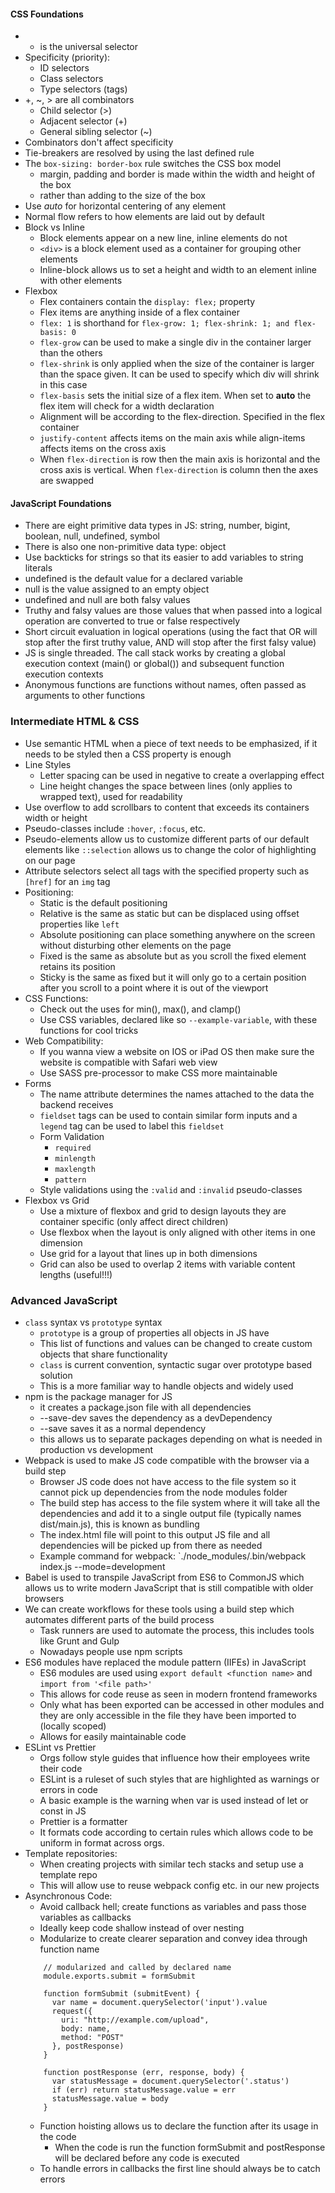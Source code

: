 #### CSS Foundations
- * is the universal selector
- Specificity (priority):
	- ID selectors
	- Class selectors
	- Type selectors (tags)
- +, ~, > are all combinators
	- Child selector (>)
	- Adjacent selector (+)
	- General sibling selector (~)
- Combinators don't affect specificity
- Tie-breakers are resolved by using the last defined rule
- The `box-sizing: border-box` rule switches the CSS box model
	- margin, padding and border is made within the width and height of the box
	- rather than adding to the size of the box
- Use *auto* for horizontal centering of any element
- Normal flow refers to how elements are laid out by default
- Block vs Inline
	- Block elements appear on a new line, inline elements do not
	- `<div>` is a block element used as a container for grouping other elements
	- Inline-block allows us to set a height and width to an element inline with other elements
- Flexbox
	- Flex containers contain the `display: flex;` property
	- Flex items are anything inside of a flex container
	- `flex: 1` is shorthand for `flex-grow: 1; flex-shrink: 1; and flex-basis: 0`
	- `flex-grow` can be used to make a single div in the container larger than the others
	- `flex-shrink` is only applied when the size of the container is larger than the space given. It can be used to specify which div will shrink in this case
	- `flex-basis` sets the initial size of a flex item. When set to **auto** the flex item will check for a width declaration
	- Alignment will be according to the flex-direction. Specified in the flex container
	- `justify-content` affects items on the main axis while align-items affects items on the cross axis
	- When `flex-direction` is row then the main axis is horizontal and the cross axis is vertical. When `flex-direction` is column then the axes are swapped

#### JavaScript Foundations
- There are eight primitive data types in JS: string, number, bigint, boolean, null, undefined, symbol
- There is also one non-primitive data type: object
- Use backticks for strings so that its easier to add variables to string literals
- undefined is the default value for a declared variable
- null is the value assigned to an empty object
- undefined and null are both falsy values
- Truthy and falsy values are those values that when passed into a logical operation are converted to true or false respectively
- Short circuit evaluation in logical operations (using the fact that OR will stop after the first truthy value, AND will stop after the first falsy value)
- JS is single threaded. The call stack works by creating a global execution context (main() or global()) and subsequent function execution contexts
- Anonymous functions are functions without names, often passed as arguments to other functions

### Intermediate HTML & CSS 
- Use semantic HTML when a piece of text needs to be emphasized, if it needs to be styled then a CSS property is enough
- Line Styles
	- Letter spacing can be used in negative to create a overlapping effect
	- Line height changes the space between lines (only applies to wrapped text), used for readability
- Use overflow to add scrollbars to content that exceeds its containers width or height
- Pseudo-classes include `:hover`, `:focus`, etc.
- Pseudo-elements allow us to customize different parts of our default elements like `::selection` allows us to change the color of highlighting on our page
- Attribute selectors select all tags with the specified property such as `[href]` for an `img` tag
- Positioning:
	- Static is the default positioning
	- Relative is the same as static but can be displaced using offset properties like `left`
	- Absolute positioning can place something anywhere on the screen without disturbing other elements on the page
	- Fixed is the same as absolute but as you scroll the fixed element retains its position
	- Sticky is the same as fixed but it will only go to a certain position after you scroll to a point where it is out of the viewport
- CSS Functions: 
	- Check out the uses for min(), max(), and clamp()
	- Use CSS variables, declared like so `--example-variable`, with these functions for cool tricks
- Web Compatibility:
	- If you wanna view a website on IOS or iPad OS then make sure the website is compatible with Safari web view
	- Use SASS pre-processor to make CSS more maintainable
- Forms
	- The name attribute determines the names attached to the data the backend receives
	- `fieldset` tags can be used to contain similar form inputs and a `legend` tag can be used to label this `fieldset`
	- Form Validation
		- `required`
		- `minlength`
		- `maxlength`
		- `pattern`
	- Style validations using the `:valid` and `:invalid` pseudo-classes
- Flexbox vs Grid
	- Use a mixture of flexbox and grid to design layouts they are container specific (only affect direct children)
	- Use flexbox when the layout is only aligned with other items in one dimension
	- Use grid for a layout that lines up in both dimensions
	- Grid can also be used to overlap 2 items with variable content lengths (useful!!!)

### Advanced JavaScript
- `class` syntax vs `prototype` syntax
	- `prototype` is a group of properties all objects in JS have
	- This list of functions and values can be changed to create custom objects that share functionality
	- `class` is current convention, syntactic sugar over prototype based solution
	- This is a more familiar way to handle objects and widely used
- npm is the package manager for JS
	- it creates a package.json file with all dependencies
	- --save-dev saves the dependency as a devDependency
	- --save saves it as a normal dependency
	- this allows us to separate packages depending on what is needed in production vs development
- Webpack is used to make JS code compatible with the browser via a build step
	- Browser JS code does not have access to the file system so it cannot pick up dependencies from the node modules folder
	- The build step has access to the file system where it will take all the dependencies and add it to a single output file (typically names dist/main.js), this is known as bundling
	- The index.html file will point to this output JS file and all dependencies will be picked up from there as needed
	- Example command for webpack: `./node_modules/.bin/webpack index.js --mode=development
- Babel is used to transpile JavaScript from ES6 to CommonJS which allows us to write modern JavaScript that is still compatible with older browsers
- We can create workflows for these tools using a build step which automates different parts of the build process
	- Task runners are used to automate the process, this includes tools like Grunt and Gulp
	- Nowadays people use npm scripts
- ES6 modules have replaced the module pattern (IIFEs) in JavaScript
	- ES6 modules are used using `export default <function name>` and `import from '<file path>'` 
	- This allows for code reuse as seen in modern frontend frameworks
	- Only what has been exported can be accessed in other modules and they are only accessible in the file they have been imported to (locally scoped)
	- Allows for easily maintainable code
- ESLint vs Prettier
	- Orgs follow style guides that influence how their employees write their code
	- ESLint is a ruleset of such styles that are highlighted as warnings or errors in code
	- A basic example is the warning when var is used instead of let or const in JS
	- Prettier is a formatter
	- It formats code according to certain rules which allows code to be uniform in format across orgs.
- Template repositories:
	- When creating projects with similar tech stacks and setup use a template repo
	- This will allow use to reuse webpack config etc. in our new projects
- Asynchronous Code:
	- Avoid callback hell; create functions as variables and pass those variables as callbacks
	- Ideally keep code shallow instead of over nesting
	- Modularize to create clearer separation and convey idea through function name
	```
		// modularized and called by declared name
		module.exports.submit = formSubmit
		
		function formSubmit (submitEvent) {
		  var name = document.querySelector('input').value
		  request({
		    uri: "http://example.com/upload",
		    body: name,
		    method: "POST"
		  }, postResponse)
		}
		
		function postResponse (err, response, body) {
		  var statusMessage = document.querySelector('.status')
		  if (err) return statusMessage.value = err
		  statusMessage.value = body
		}
	```
	- Function hoisting allows us to declare the function after its usage in the code
		- When the code is run the function formSubmit and postResponse will be declared before any code is executed
	- To handle errors in callbacks the first line should always be to catch errors